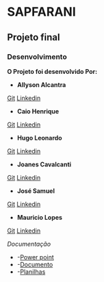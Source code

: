 # SAPFARANI
## Projeto final 
### Desenvolvimento
 **O Projeto foi desenvolvido Por:**
* **Allyson Alcantra**

[Git](https://github.com/AllyssonAlcantaraCosta) [Linkedin](https://www.linkedin.com/in/allysson-costa-a95bb611b/)

* **Caio Henrique**

[Git](https://github.com/caiohrochas) [Linkedin](https://www.linkedin.com/in/caio-henrique-529473178/)

* **Hugo Leonardo**

[Git](https://github.com/) [Linkedin](https://www.linkedin.com/in/hugo-leonardo-55827b206/)

* **Joanes Cavalcanti**

[Git](https://github.com/JoanesAraujo) [Linkedin](https://www.linkedin.com/in/joanes-cavalcanti-68b86099/)

* **José Samuel**

[Git](https://github.com/samuelluz98) [Linkedin](https://www.linkedin.com/in/jos%C3%A9-samuel-assun%C3%A7%C3%A3o-luz/)

* **Mauricio Lopes**

[Git](https://github.com/mauriciovlzn) [Linkedin](https://www.linkedin.com/in/mauricio-lopes-916b35a5/)

*Documentação*
* -[Power point]( https://docs.google.com/presentation/d/10C-j7aKruew-dxvz5OhRh4u2Sn71i4Ppbmv152BtVDo/edit?ts=60caabf1#slide=id.gddd52a8251_0_77)
* -[Documento](https://docs.google.com/document/d/1davkx_e_cWK9hA8px92PZ4odhNgqMietXpOGsoI-Fo4/edit?usp=sharing)
* -[Planilhas](https://docs.google.com/spreadsheets/d/1vec2_tDst_2uN8DS7rC5VJqIkJsqkFsAdGtf9moBBEg/edit?usp=sharing)
